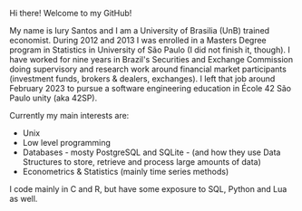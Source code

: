 <!--
**iuryr/iuryr** is a ✨ _special_ ✨ repository because its `README.md` (this file) appears on your GitHub profile.

Here are some ideas to get you started:

- 🔭 I’m currently working on ...
- 🌱 I’m currently learning ...
- 👯 I’m looking to collaborate on ...
- 🤔 I’m looking for help with ...
- 💬 Ask me about ...
- 📫 How to reach me: ...
- 😄 Pronouns: ...
- ⚡ Fun fact: ...
-->

Hi there! Welcome to my GitHub!

My name is Iury Santos and I am a University of Brasilia (UnB) trained economist. During 2012 and 2013 I was enrolled in a Masters Degree program in Statistics in University of São Paulo (I did not finish it, though). I have worked for nine years in Brazil's Securities and Exchange Commission doing supervisory and research work around financial market participants (investment funds, brokers & dealers, exchanges). I left that job around February 2023 to pursue a software engineering education in École 42 São Paulo unity (aka 42SP).

Currently my main interests are:
- Unix
- Low level programming
- Databases - mosty PostgreSQL and SQLite - (and how they use Data Structures to store, retrieve and process large amounts of data)
- Econometrics & Statistics (mainly time series methods)

I code mainly in C and R, but have some exposure to SQL, Python and Lua as well.
